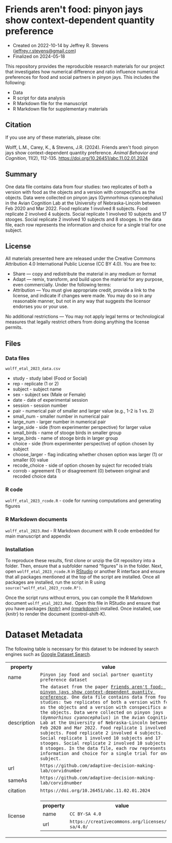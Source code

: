 
# Friends aren't food: pinyon jays show context-dependent quantity preference

-   Created on 2022-10-14 by Jeffrey R. Stevens
    (<jeffrey.r.stevens@gmail.com>)
-   Finalized on 2024-05-18

This repository provides the reproducible research materials for our project that investigates how numerical difference and ratio influence numerical preferences for food and social partners in pinyon jays. This includes the following:

-   Data
-   R script for data analysis
-   R Markdown file for the manuscript
-   R Markdown file for supplementary materials

## Citation

If you use any of these materials, please cite:

Wolff, L.M., Carey, K., & Stevens, J.R. (2024). Friends aren't food: pinyon jays show context-dependent quantity preference. _Animal Behavior and Cognition_, 11(2), 112-135. https://doi.org/10.26451/abc.11.02.01.2024

## Summary

One data file contains data from four studies: two replicates of both a version with food as the objects and a version with conspecifics as the objects. Data were collected on pinyon jays (Gymnorhinus cyanocephalus) in the Avian Cognition Lab at the University of Nebraska-Lincoln between Feb 2020 and Mar 2022. Food replicate 1 involved 8 subjects. Food replicate 2 involved 4 subjects. Social replicate 1 involved 10 subjects and 17 stooges. Social replicate 2 involved 10 subjects and 8 stooges. In the data file, each row represents the information and choice for a single trial for one subject.

## License

All materials presented here are released under the Creative Commons Attribution 4.0 International Public License (CC BY 4.0). You are free to:

-   Share — copy and redistribute the material in any medium or format
-   Adapt — remix, transform, and build upon the material for any
    purpose, even commercially. Under the following terms:
-   Attribution — You must give appropriate credit, provide a link to the license, and indicate if changes were made. You may do so in any     reasonable manner, but not in any way that suggests the licensor endorses you or your use.

No additional restrictions — You may not apply legal terms or technological measures that legally restrict others from doing anything the license permits.

## Files

### Data files

`wolff_etal_2023_data.csv`

-   study - study label (Food or Social)
-   rep - replicate (1 or 2)
-   subject - subject name
-   sex - subject sex (Male or Female)
-   date - date of experimental session
-   session - session number
-   pair - numerical pair of smaller and larger value (e.g., 1-2 is 1 vs. 2)
-   small_num - smaller number in numerical pair
-   large_num - larger number in numerical pair
-   large_side - side (from experimenter perspective) for larger value
-   small_birds - name of stooge birds in smaller group
-   large_birds - name of stooge birds in larger group
-   choice - side (from experimenter perspective) of option chosen by subject
-   choose_larger - flag indicating whether chosen option was larger (1) or smaller (0) value
-   recode_choice - side of option chosen by suject for recoded trials
-   corrob - agreement (1) or disagreement (0) between original and recoded choice data

### R code
 
`wolff_etal_2023_rcode.R` - code for running computations and generating figures

### R Markdown documents

`wolff_etal_2023.Rmd` - R Markdown document with R code embedded for main manuscript and appendix

### Installation

To reproduce these results, first clone or unzip the Git repository into a folder. Then, ensure that a subfolder named “figures” is in the folder. Next, open `wolff_etal_2023_rcode.R` in [RStudio](https://rstudio.com) or another R interface and ensure that all packages mentioned at the top of the script are installed. Once all packages are installed, run the script in R using `source("wolff_etal_2023_rcode.R")`.

Once the script runs without errors, you can compile the R Markdown document `wolff_etal_2023.Rmd.` Open this file in RStudio and ensure that you have packages [{knitr}](https://yihui.org/knitr/) and [{rmarkdown}](https://rmarkdown.rstudio.com/) installed. Once installed, use {knitr} to render the document (control-shift-K). 

# Dataset Metadata
The following table is necessary for this dataset to be indexed by search
engines such as <a href="https://g.co/datasetsearch">Google Dataset Search</a>.
<div itemscope itemtype="http://schema.org/Dataset">
<table>
<tr>
<th>property</th>
<th>value</th>
</tr>
<tr>
<td>name</td>
<td><code itemprop="name">Pinyon jay food and social partner quantity preference dataset</code></td>
</tr>
<tr>
<td>description</td>
<td><code itemprop="description">The dataset from the paper <a href="https://doi.org/10.26451/abc.11.02.01.2024">Friends aren't food: pinyon jays show context-dependent quantity preference</a>. One data file contains data from four studies: two replicates of both a version with food as the objects and a version with conspecifics as the objects. Data were collected on pinyon jays (<i>Gymnorhinus cyanocephalus</i>) in the Avian Cognition Lab at the University of Nebraska-Lincoln between Feb 2020 and Mar 2022. Food replicate 1 involved 8 subjects. Food replicate 2 involved 4 subjects. Social replicate 1 involved 10 subjects and 17 stooges. Social replicate 2 involved 10 subjects and 8 stooges. In the data file, each row represents the information and choice for a single trial for one subject.</code></td>
</tr>
</tr>
<tr>
<td>url</td>
<td><code itemprop="url">https://github.com/adaptive-decision-making-lab/corvidnumber</code></td>
</tr>
<tr>
<td>sameAs</td>
<td><code itemprop="sameAs">https://github.com/adaptive-decision-making-lab/corvidnumber</code></td>
</tr>
<tr>
<td>citation</td>
<td><code itemprop="citation">https://doi.org/10.26451/abc.11.02.01.2024</code></td>
</tr>
<tr>
<td>license</td>
<td>
<div itemscope itemtype="http://schema.org/CreativeWork" itemprop="license">
<table>
<tr>
<th>property</th>
<th>value</th>
</tr>
<tr>
<td>name</td>
<td><code itemprop="name">CC BY-SA 4.0</code></td>
</tr>
<tr>
<td>url</td>
<td><code itemprop="url">https://creativecommons.org/licenses/by-sa/4.0/</code></td>
</tr>
</table>
</div>
</td>
</tr>
</table>
</div>
